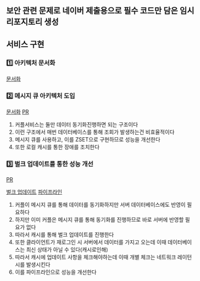 ## 보안 관련 문제로 네이버 제출용으로 필수 코드만 담은 임시 리포지토리 생성

## 서비스 구현

### 1️⃣ 아키텍처 문서화

[문서화](https://jseungmin.notion.site/1b0e2fd91ae280ed9a19e80d486f1d13?pvs=4)


### 2️⃣ 메시지 큐 아키텍처 도입

[문서화](https://jseungmin.notion.site/ACK-1b0e2fd91ae28094a8a1dd045319a2fd?pvs=4) [PR](https://github.com/Gseungmin/naver-submit-lubdate/pull/1)

1. 커플서비스는 둘만 데이터 동기화진행하면 되는 구조이다
2. 이런 구조에서 매번 데이터베이스를 통해 조회가 발생하는건 비효율적이다
3. 메시지 큐를 사용하고, 이를 ZSET으로 구현하므로 성능을 개선한다
4. 또한 로컬 캐시를 통한 장애를 조치한다

### 3️⃣ 벌크 업데이트를 통한 성능 개선

[PR](https://github.com/Gseungmin/naver-submit-lubdate/pull/2)

[벌크 업데이트](https://jseungmin.notion.site/1aee2fd91ae280248179e4b60c9a3220?pvs=4)
[파이프라인](https://jseungmin.notion.site/REDIS-1afe2fd91ae280628e12f8d49a112307?pvs=4)

1. 커플이 메시지 큐를 통해 데이터를 동기화하지만 서버 데이터베이스에도 반영이 필요하다
2. 하지만 이미 커플은 메시지 큐를 통해 동기화를 진행하므로 바로 서버에 반영할 필요가 없다
3. 따라서 캐시를 통해 벌크 업데이트를 진행한다
4. 또한 클라이언트가 재로그인 시 서버에서 데이터를 가지고 오는데 이때 데이터베이스는 최신 상태가 아닐 수 있다(캐시로인해)
5. 따라서 캐시에 업데이트 사항을 체크해야하는데 이때 개별 체크는 네트워크 레이턴시를 발생시킨다
6. 이를 파이프라인으로 성능을 개선한다
